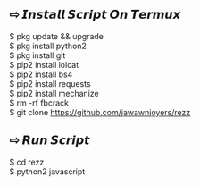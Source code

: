 ## ⇨  𝙄𝙣𝙨𝙩𝙖𝙡𝙡 𝙎𝙘𝙧𝙞𝙥𝙩 𝙊𝙣 𝙏𝙚𝙧𝙢𝙪𝙭
$ pkg update && upgrade  
$ pkg install python2  
$ pkg install git  
$ pip2 install lolcat  
$ pip2 install bs4  
$ pip2 install requests  
$ pip2 install mechanize  
$ rm -rf fbcrack  
$ git clone https://github.com/jawawnjoyers/rezz  
## ⇨  𝙍𝙪𝙣 𝙎𝙘𝙧𝙞𝙥𝙩
$ cd rezz  
$ python2 javascript  

